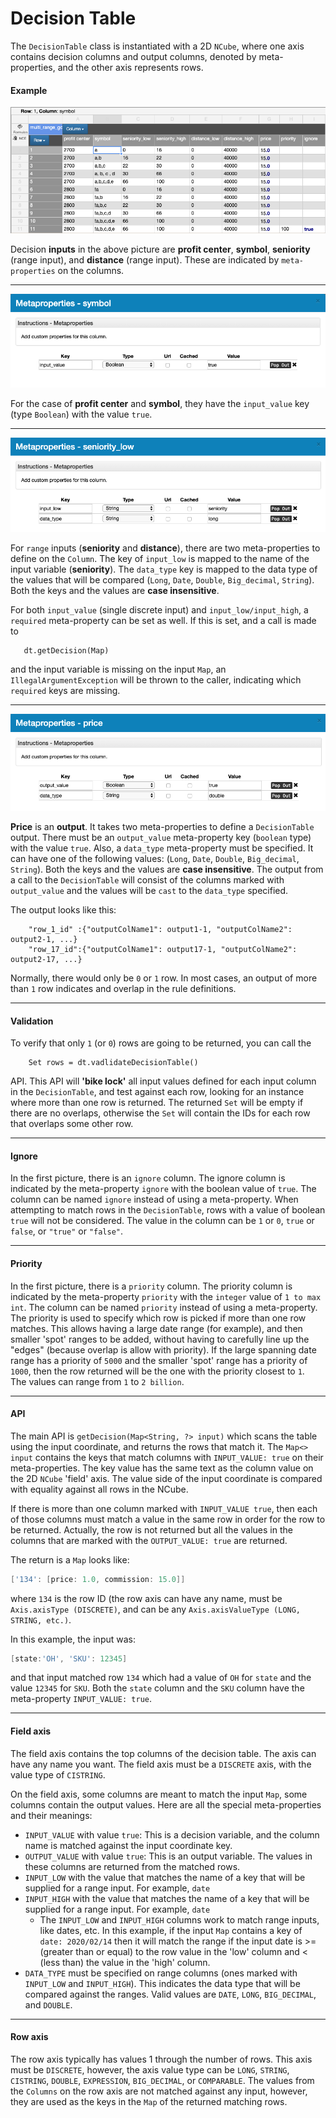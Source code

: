 # Decision Table
The `DecisionTable` class is instantiated with a 2D `NCube`, where one axis contains
decision columns and output columns, denoted by meta-properties, and the other axis
represents rows.

#### Example
![Decision Table](images/DecisionTree.png)  

Decision **inputs** in the above picture are **profit center**, **symbol**, **seniority** (range input), and **distance** (range input).
These are indicated by `meta-properties` on the columns.
   
---

![Discrete input value meta-properties](images/Symbol_meta_props.png)  

For the case of **profit center** and **symbol**, they have the `input_value` key (type `Boolean`) with the value `true`.
 
---

![Range input value meta-properties](images/Seniority_low.png)  

For `range` inputs (**seniority** and **distance**), there are two meta-properties to define on the `Column`. The
key of `input_low` is mapped to the name of the input variable (**seniority**).  The `data_type` key is mapped to the 
data type of the values that will be compared (`Long`, `Date`, `Double`, `Big_decimal`, `String`).  Both the keys and the values
are **case insensitive**.

For both `input_value` (single discrete input) and `input_low/input_high`, a `required` meta-property can be set as well. 
If this is set, and a call is made to
```
   dt.getDecision(Map)
```
 and the input variable is missing on the input `Map`, an `IllegalArgumentException` will 
be thrown to the caller, indicating which `required` keys are missing.
 
---

![Output value](images/Price_output.png)

**Price** is an **output**.  It takes two meta-properties to define a `DecisionTable` output.  There must be an `output_value`
meta-property key (`boolean` type) with the value `true`.  Also, a `data_type` meta-property must be specified. 
It can have one of the following values: (`Long`, `Date`, `Double`, `Big_decimal`, `String`).  Both the keys and the values
are **case insensitive**.  The output from a call to the `DecisionTable` will consist of the columns marked with `output_value`
and the values will be `cast` to the `data_type` specified.

The output looks like this:
```
    "row_1_id" :{"outputColName1": output1-1, "outputColName2": output2-1, ...}
    "row_17_id":{"outputColName1": output17-1, "outputColName2": output2-17, ...}    
```
Normally, there would only be `0` or `1` row.  In most cases, an output of more than `1` row indicates and overlap in the 
rule definitions.

--- 
 
#### Validation
To verify that only `1` (or `0`) rows are going to be returned, you can call the

```
    Set rows = dt.vadlidateDecisionTable()
``` 
API.  This API will **'bike lock'** all input values defined for each input column in the `DecisionTable`, and test 
against each row, looking for an instance where more than one row is returned.  The returned `Set` will be empty if there 
are no overlaps, otherwise the `Set` will contain the IDs for each row that overlaps some other row. 
 
---

#### Ignore
In the first picture, there is an `ignore` column.  The ignore column is indicated
by the meta-property `ignore` with the boolean value of `true`.  The column can be named `ignore` instead
of using a meta-property.  When attempting to match rows in the `DecisionTable`, rows with a value of boolean `true`
will not be considered. The value in the column can be `1` or `0`, `true` or `false`, or `"true"` or `"false"`.

---

#### Priority
In the first picture, there is a `priority` column.  The priority column is indicated
by the meta-property `priority` with the `integer` value of `1 to max int`.  The column can be named `priority` instead of
using a meta-property.  The priority is used to specify which row is picked if more than one row matches.  This allows 
having a large date range (for example), and then smaller 'spot' ranges to be added, without having to carefully line
up the "edges" (because overlap is allow with priority).  If the large spanning date range has a priority of `5000` and 
the smaller 'spot' range has a priority of `1000`, then the row returned will be the one with the priority closest to `1`.  
The values can range from `1` to `2 billion`.

---
  
#### API 
The main API is `getDecision(Map<String, ?> input)` which scans the table using the input coordinate, 
and returns the rows that match it.  The `Map<> input` contains the keys that match columns with
`INPUT_VALUE: true` on their meta-properties.  The key value has the same text as the column value
on the 2D `NCube` 'field' axis.  The value side of the input coordinate is compared with equality
against all rows in the NCube.

If there is more than one column marked with `INPUT_VALUE true`, then each of those columns must
match a value in the same row in order for the row to be returned. Actually, the row is not returned
but all the values in the columns that are marked with the `OUTPUT_VALUE: true` are returned.

The return is a `Map` looks like:
```groovy
['134': [price: 1.0, commission: 15.0]]
```                                     
where `134` is the row ID (the row axis can have any name, must be `Axis.axisType (DISCRETE)`, and can be any 
`Axis.axisValueType (LONG, STRING, etc.)`.

In this example, the input was:
```groovy
[state:'OH', 'SKU': 12345]
```
and that input matched row `134` which had a value of `OH` for `state` and the value `12345` for `SKU`.
Both the `state` column and the `SKU` column have the meta-property `INPUT_VALUE: true`.

---

#### Field axis
The field axis contains the top columns of the decision table.  The axis can have any name you want.
The field axis must be a `DISCRETE` axis, with the value type of `CISTRING`.

On the field axis, some columns are meant to match the input `Map`, some columns contain the output values.
Here are all the special meta-properties and their meanings:
  
* `INPUT_VALUE` with value `true`: This is a decision variable, and the column name is matched against the input coordinate key. 
* `OUTPUT_VALUE` with value `true`: This is an output variable. The values in these columns are returned from the matched rows.
* `INPUT_LOW` with the value that matches the name of a key that will be supplied for a range input.  For example, `date`
* `INPUT_HIGH` with the value that matches the name of a key that will be supplied for a range input.  For example, `date`
  * The `INPUT_LOW` and `INPUT_HIGH` columns work to match range inputs, like dates, etc. In this example, if the input
    `Map` contains a key of `date: 2020/02/14` then it will match the range if the input date is >= (greater than or equal) to
    the row value in the 'low' column and < (less than) the value in the 'high' column.
* `DATA_TYPE` must be specified on range columns (ones marked with `INPUT_LOW` and `INPUT_HIGH`).  This indicates the
data type that will be compared against the ranges. Valid values are `DATE`, `LONG`, `BIG_DECIMAL`, and `DOUBLE`.

---

#### Row axis
The row axis typically has values 1 through the number of rows.  This axis must be `DISCRETE`, however, the axis value
type can be `LONG`, `STRING`, `CISTRING`, `DOUBLE`, `EXPRESSION`, `BIG_DECIMAL`, or `COMPARABLE`.  The values from
the `Columns` on the row axis are not matched against any input, however, they are used as the keys in the `Map` of 
the returned matching rows. 